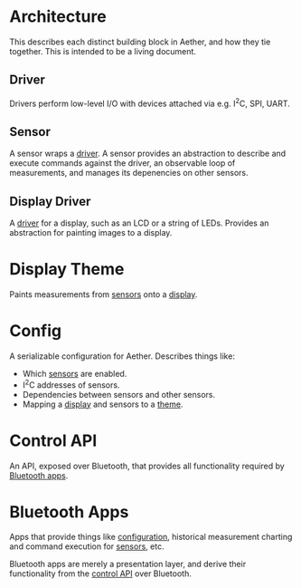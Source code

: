 # Architecture

This describes each distinct building block in Aether, and how they tie together.
This is intended to be a living document.

## Driver

Drivers perform low-level I/O with devices attached via e.g. I<sup>2</sup>C, SPI, UART.

## Sensor

A sensor wraps a [driver](#driver). A sensor provides an abstraction to describe and execute commands against the driver, an observable loop of measurements, and manages its depenencies on other sensors.

## Display Driver

A [driver](#driver) for a display, such as an LCD or a string of LEDs. Provides an abstraction for painting images to a display.

# Display Theme

Paints measurements from [sensors](#sensor) onto a [display](#display-driver).

# Config

A serializable configuration for Aether. Describes things like:

- Which [sensors](#sensor) are enabled.
- I<sup>2</sup>C addresses of sensors.
- Dependencies between sensors and other sensors.
- Mapping a [display](#display-driver) and sensors to a [theme](#display-theme).

# Control API

An API, exposed over Bluetooth, that provides all functionality required by [Bluetooth apps](#bluetooth-apps).

# Bluetooth Apps

Apps that provide things like [configuration](#config), historical measurement charting and command execution for [sensors](#sensor), etc.

Bluetooth apps are merely a presentation layer, and derive their functionality from the [control API](#control-api) over Bluetooth.